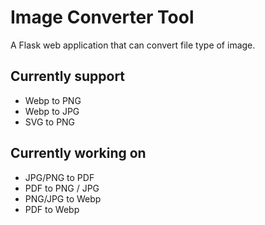 # Image Converter Tool
A Flask web application that can convert file type of image.

## Currently support 
- Webp to PNG
- Webp to JPG
- SVG to PNG

## Currently working on
- JPG/PNG to PDF
- PDF to PNG / JPG
- PNG/JPG to Webp
- PDF to Webp
